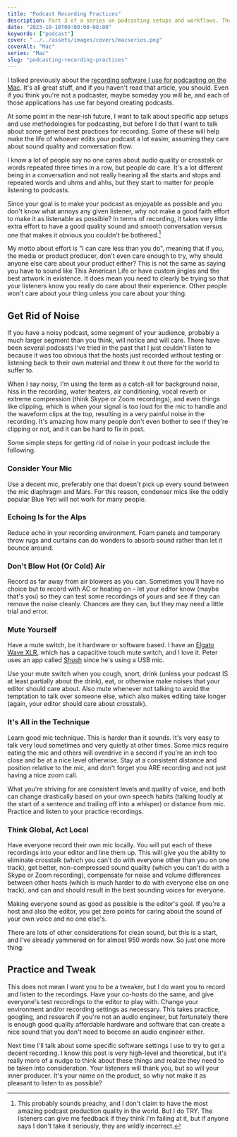```yaml
---
title: "Podcast Recording Practices"
description: Part 3 of a series on podcasting setups and workflows. These are some things you should consider in order to record a clean, pleasant sounding podcast.
date: "2023-10-10T09:00:00-08:00"
keywords: ["podcast"]
cover: "../../assets/images/covers/macseries.png"
coverAlt: "Mac"
series: "Mac"
slug: "podcasting-recording-practices"
---
```

I talked previously about the [recording software I use for podcasting on the Mac](https://scottwillsey.com/podcasting-recording-software/). It's all great stuff, and if you haven't read that article, you should. Even if you think you're not a podcaster, maybe someday you will be, and each of those applications has use far beyond creating podcasts.

At some point in the near-ish future, I want to talk about specific app setups and use methodologies for podcasting, but before I do that I want to talk about some general best practices for recording. Some of these will help make the life of whoever edits your podcast a lot easier, assuming they care about sound quality and conversation flow.

I know a lot of people say no one cares about audio quality or crosstalk or words repeated three times in a row, but people do care. It's a lot different being in a conversation and not really hearing all the starts and stops and repeated words and uhms and ahhs, but they start to matter for people listening to podcasts.

Since your goal is to make your podcast as enjoyable as possible and you don't know what annoys any given listener, why not make a good faith effort to make it as listenable as possible? In terms of recording, it takes very little extra effort to have a good quality sound and smooth conversation versus one that makes it obvious you couldn't be bothered.[^1]

My motto about effort is "I can care less than you do", meaning that if you, the media or product producer, don't even care enough to try, why should anyone else care about your product either? This is not the same as saying you have to sound like This American Life or have custom jingles and the best artwork in existence. It does mean you need to clearly be trying so that your listeners know you really do care about their experience. Other people won't care about your thing unless you care about your thing.

## Get Rid of Noise

If you have a noisy podcast, some segment of your audience, probably a much larger segment than you think, will notice and will care. There have been several podcasts I've tried in the past that I just couldn't listen to because it was too obvious that the hosts just recorded without testing or listening back to their own material and threw it out there for the world to suffer to.

When I say noisy, I'm using the term as a catch-all for background noise, hiss in the recording, water heaters, air conditioning, vocal reverb or extreme compression (think Skype or Zoom recordings), and even things like clipping, which is when your signal is too loud for the mic to handle and the waveform clips at the top, resulting in a very painful noise in the recording. It's amazing how many people don't even bother to see if they're clipping or not, and it can be hard to fix in post.

Some simple steps for getting rid of noise in your podcast include the following.

### Consider Your Mic

Use a decent mic, preferably one that doesn't pick up every sound between the mic diaphragm and Mars. For this reason, condenser mics like the oddly popular Blue Yeti will not work for many people.

### Echoing Is for the Alps

Reduce echo in your recording environment. Foam panels and temporary throw rugs and curtains can do wonders to absorb sound rather than let it bounce around.

### Don't Blow Hot (Or Cold) Air

Record as far away from air blowers as you can. Sometimes you'll have no choice but to record with AC or heating on – let your editor know (maybe that's you) so they can test some recordings of yours and see if they can remove the noise cleanly. Chances are they can, but they may need a little trial and error.

### Mute Yourself

Have a mute switch, be it hardware or software based. I have an [Elgato Wave XLR](https://www.elgato.com/us/en/p/wave-xlr), which has a capacitive touch mute switch, and I love it. Peter uses an app called [Shush](https://mizage.com/shush/) since he's using a USB mic.

Use your mute switch when you cough, snort, drink (unless your podcast IS at least partially about the drink), eat, or otherwise make noises that your editor should care about. Also mute whenever not talking to avoid the temptation to talk over someone else, which also makes editing take longer (again, your editor should care about crosstalk).

### It's All in the Technique

Learn good mic technique. This is harder than it sounds. It's very easy to talk very loud sometimes and very quietly at other times. Some mics require eating the mic and others will overdrive in a second if you're an inch too close and be at a nice level otherwise. Stay at a consistent distance and position relative to the mic, and don't forget you ARE recording and not just having a nice zoom call.

What you're striving for are consistent levels and quality of voice, and both can change drastically based on your own speech habits (talking loudly at the start of a sentence and trailing off into a whisper) or distance from mic. Practice and listen to your practice recordings.

### Think Global, Act Local

Have everyone record their own mic locally. You will put each of these recordings into your editor and line them up. This will give you the ability to eliminate crosstalk (which you can't do with everyone other than you on one track), get better, non-compressed sound quality (which you can't do with a Skype or Zoom recording), compensate for noise and volume differences between other hosts (which is much harder to do with everyone else on one track), and can and should result in the best sounding voices for everyone.

Making everyone sound as good as possible is the editor's goal. If you're a host and also the editor, you get zero points for caring about the sound of your own voice and no one else's.

There are lots of other considerations for clean sound, but this is a start, and I've already yammered on for almost 950 words now. So just one more thing:

## Practice and Tweak

This does not mean I want you to be a tweaker, but I do want you to record and listen to the recordings. Have your co-hosts do the same, and give everyone's test recordings to the editor to play with. Change your environment and/or recording settings as necessary. This takes practice, googling, and research if you're not an audio engineer, but fortunately there is enough good quality affordable hardware and software that can create a nice sound that you don't need to become an audio engineer either.

Next time I'll talk about some specific software settings I use to try to get a decent recording. I know this post is very high-level and theoretical, but it's really more of a nudge to think about these things and realize they need to be taken into consideration. Your listeners will thank you, but so will your inner producer. It's your name on the product, so why not make it as pleasant to listen to as possible?

[^1]: This probably sounds preachy, and I don't claim to have the most amazing podcast production quality in the world. But I do TRY. The listeners can give me feedback if they think I'm failing at it, but if anyone says I don't take it seriously, they are wildly incorrect.
